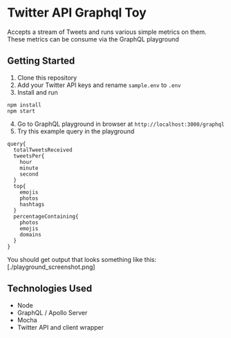 # Twitter API Graphql Toy
Accepts a stream of Tweets and runs various simple metrics on them. These metrics can be consume via the GraphQL playground

## Getting Started
1. Clone this repository
2. Add your Twitter API keys and rename `sample.env` to `.env`
3. Install and run
```
npm install
npm start
```
4. Go to GraphQL playground in browser at `http://localhost:3000/graphql`
5. Try this example query in the playground
  
```
query{
  totalTweetsReceived
  tweetsPer{
    hour
    minute
    second
  }
  top{
    emojis
    photos
    hashtags
  }
  percentageContaining{
    photos
    emojis
    domains
  }
}
```

You should get output that looks something like this:
[./playground_screenshot.png]

## Technologies Used
- Node
- GraphQL / Apollo Server
- Mocha
- Twitter API and client wrapper
